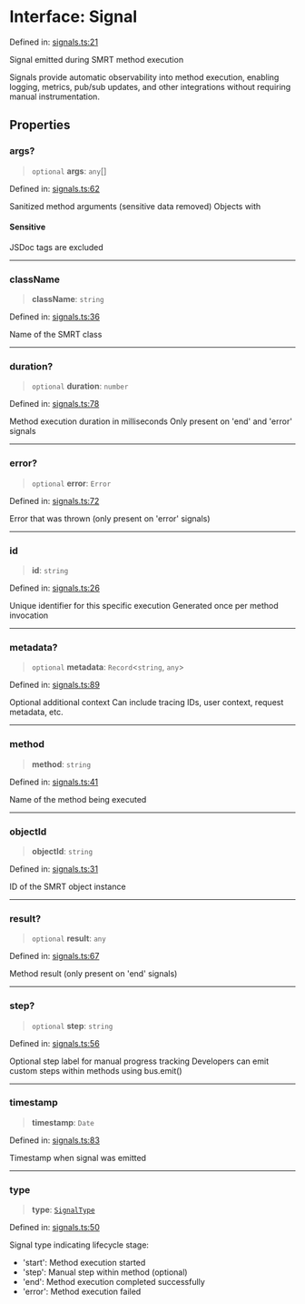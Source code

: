 # Interface: Signal

Defined in: [signals.ts:21](https://github.com/happyvertical/smrt/blob/71a16025d52b026725fd522a392015e67e1d6489/packages/types/src/signals.ts#L21)

Signal emitted during SMRT method execution

Signals provide automatic observability into method execution,
enabling logging, metrics, pub/sub updates, and other integrations
without requiring manual instrumentation.

## Properties

### args?

> `optional` **args**: `any`[]

Defined in: [signals.ts:62](https://github.com/happyvertical/smrt/blob/71a16025d52b026725fd522a392015e67e1d6489/packages/types/src/signals.ts#L62)

Sanitized method arguments (sensitive data removed)
Objects with

#### Sensitive

JSDoc tags are excluded

***

### className

> **className**: `string`

Defined in: [signals.ts:36](https://github.com/happyvertical/smrt/blob/71a16025d52b026725fd522a392015e67e1d6489/packages/types/src/signals.ts#L36)

Name of the SMRT class

***

### duration?

> `optional` **duration**: `number`

Defined in: [signals.ts:78](https://github.com/happyvertical/smrt/blob/71a16025d52b026725fd522a392015e67e1d6489/packages/types/src/signals.ts#L78)

Method execution duration in milliseconds
Only present on 'end' and 'error' signals

***

### error?

> `optional` **error**: `Error`

Defined in: [signals.ts:72](https://github.com/happyvertical/smrt/blob/71a16025d52b026725fd522a392015e67e1d6489/packages/types/src/signals.ts#L72)

Error that was thrown (only present on 'error' signals)

***

### id

> **id**: `string`

Defined in: [signals.ts:26](https://github.com/happyvertical/smrt/blob/71a16025d52b026725fd522a392015e67e1d6489/packages/types/src/signals.ts#L26)

Unique identifier for this specific execution
Generated once per method invocation

***

### metadata?

> `optional` **metadata**: `Record`\<`string`, `any`\>

Defined in: [signals.ts:89](https://github.com/happyvertical/smrt/blob/71a16025d52b026725fd522a392015e67e1d6489/packages/types/src/signals.ts#L89)

Optional additional context
Can include tracing IDs, user context, request metadata, etc.

***

### method

> **method**: `string`

Defined in: [signals.ts:41](https://github.com/happyvertical/smrt/blob/71a16025d52b026725fd522a392015e67e1d6489/packages/types/src/signals.ts#L41)

Name of the method being executed

***

### objectId

> **objectId**: `string`

Defined in: [signals.ts:31](https://github.com/happyvertical/smrt/blob/71a16025d52b026725fd522a392015e67e1d6489/packages/types/src/signals.ts#L31)

ID of the SMRT object instance

***

### result?

> `optional` **result**: `any`

Defined in: [signals.ts:67](https://github.com/happyvertical/smrt/blob/71a16025d52b026725fd522a392015e67e1d6489/packages/types/src/signals.ts#L67)

Method result (only present on 'end' signals)

***

### step?

> `optional` **step**: `string`

Defined in: [signals.ts:56](https://github.com/happyvertical/smrt/blob/71a16025d52b026725fd522a392015e67e1d6489/packages/types/src/signals.ts#L56)

Optional step label for manual progress tracking
Developers can emit custom steps within methods using bus.emit()

***

### timestamp

> **timestamp**: `Date`

Defined in: [signals.ts:83](https://github.com/happyvertical/smrt/blob/71a16025d52b026725fd522a392015e67e1d6489/packages/types/src/signals.ts#L83)

Timestamp when signal was emitted

***

### type

> **type**: [`SignalType`](../type-aliases/SignalType.md)

Defined in: [signals.ts:50](https://github.com/happyvertical/smrt/blob/71a16025d52b026725fd522a392015e67e1d6489/packages/types/src/signals.ts#L50)

Signal type indicating lifecycle stage:
- 'start': Method execution started
- 'step': Manual step within method (optional)
- 'end': Method execution completed successfully
- 'error': Method execution failed
